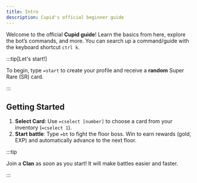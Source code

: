 ```yaml
---
title: Intro
description: Cupid's official beginner guide
---
```


Welcome to the official **Cupid guide**! Learn the basics from here, explore the bot’s commands, and more. You can search up a command/guide with the keyboard shortcut `ctrl k`.

:::tip[Let's start!]

To begin, type `=start` to create your profile and receive a **random** Super Rare (SR) card.

:::

## Getting Started

1. **Select Card**: Use `=cselect [number]` to choose a card from your inventory (`=cselect 1`).
2. **Start battle**: Type `=bt` to fight the floor boss. Win to earn rewards (gold, EXP) and automatically advance to the next floor.

:::tip

Join a **Clan** as soon as you start! It will make battles easier and faster.

:::
